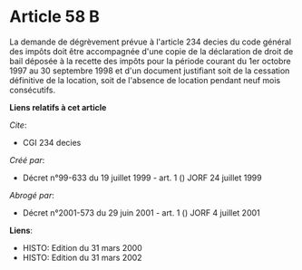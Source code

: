 # Article 58 B

La demande de dégrèvement prévue à l'article 234 decies du code général des impôts doit être accompagnée d'une copie de la
déclaration de droit de bail déposée à la recette des impôts pour la période courant du 1er octobre 1997 au 30 septembre 1998
et d'un document justifiant soit de la cessation définitive de la location, soit de l'absence de location pendant neuf mois
consécutifs.

**Liens relatifs à cet article**

_Cite_:

  - CGI 234 decies

_Créé par_:

  - Décret n°99-633 du 19 juillet 1999 - art. 1 () JORF 24 juillet 1999

_Abrogé par_:

  - Décret n°2001-573 du 29 juin 2001 - art. 1 () JORF 4 juillet 2001

**Liens**:

  - HISTO: Edition du 31 mars 2000
  - HISTO: Edition du 31 mars 2002
